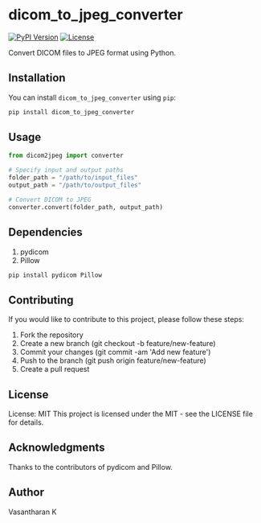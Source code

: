# dicom_to_jpeg_converter
[![PyPI Version](https://img.shields.io/pypi/v/dicom_to_jpeg_converter.svg)](https://pypi.org/project/dicom_to_jpeg_converter/)
[![License](https://img.shields.io/github/license/KUMARANVASANTH/dicom_to_jpeg_converter.svg)](https://opensource.org/licenses/MIT)

Convert DICOM files to JPEG format using Python.

## Installation

You can install `dicom_to_jpeg_converter` using `pip`:

```bash
pip install dicom_to_jpeg_converter
```

## Usage
```python
from dicom2jpeg import converter

# Specify input and output paths
folder_path = "/path/to/input_files"
output_path = "/path/to/output_files"

# Convert DICOM to JPEG
converter.convert(folder_path, output_path)
```
## Dependencies
1. pydicom
2. Pillow
```bash
pip install pydicom Pillow
```

## Contributing
If you would like to contribute to this project, please follow these steps:

1. Fork the repository
2. Create a new branch (git checkout -b feature/new-feature)
3. Commit your changes (git commit -am 'Add new feature')
4. Push to the branch (git push origin feature/new-feature)
5. Create a pull request


## License
License: MIT
This project is licensed under the MIT - see the LICENSE file for details.

## Acknowledgments
Thanks to the contributors of pydicom and Pillow.

## Author
Vasantharan K
